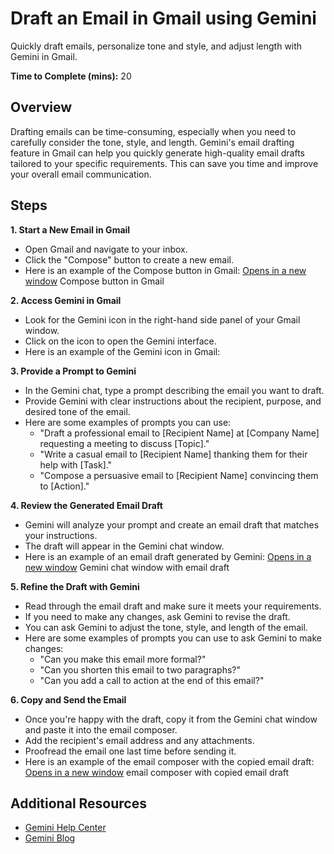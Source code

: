 # Draft an Email in Gmail using Gemini

Quickly draft emails, personalize tone and style, and adjust length with Gemini in Gmail.

**Time to Complete (mins):** 20

## Overview

Drafting emails can be time-consuming, especially when you need to carefully consider the tone, style, and length. Gemini's email drafting feature in Gmail can help you quickly generate high-quality email drafts tailored to your specific requirements. This can save you time and improve your overall email communication.

## Steps

**1. Start a New Email in Gmail**

* Open Gmail and navigate to your inbox.
* Click the "Compose" button to create a new email.
* Here is an example of the Compose button in Gmail: [Opens in a new window](support.google.com) Compose button in Gmail

**2. Access Gemini in Gmail**

* Look for the Gemini icon in the right-hand side panel of your Gmail window.
* Click on the icon to open the Gemini interface.
* Here is an example of the Gemini icon in Gmail: 

**3. Provide a Prompt to Gemini**

* In the Gemini chat, type a prompt describing the email you want to draft.
* Provide Gemini with clear instructions about the recipient, purpose, and desired tone of the email.
* Here are some examples of prompts you can use:
    * "Draft a professional email to [Recipient Name] at [Company Name] requesting a meeting to discuss [Topic]."
    * "Write a casual email to [Recipient Name] thanking them for their help with [Task]."
    * "Compose a persuasive email to [Recipient Name] convincing them to [Action]."

**4. Review the Generated Email Draft**

* Gemini will analyze your prompt and create an email draft that matches your instructions.
* The draft will appear in the Gemini chat window.
* Here is an example of an email draft generated by Gemini: [Opens in a new window](support.google.com) Gemini chat window with email draft

**5. Refine the Draft with Gemini**

* Read through the email draft and make sure it meets your requirements.
* If you need to make any changes, ask Gemini to revise the draft.
* You can ask Gemini to adjust the tone, style, and length of the email.
* Here are some examples of prompts you can use to ask Gemini to make changes:
    * "Can you make this email more formal?"
    * "Can you shorten this email to two paragraphs?"
    * "Can you add a call to action at the end of this email?"

**6. Copy and Send the Email**

* Once you're happy with the draft, copy it from the Gemini chat window and paste it into the email composer.
* Add the recipient's email address and any attachments.
* Proofread the email one last time before sending it.
* Here is an example of the email composer with the copied email draft: [Opens in a new window](yamm.com) email composer with copied email draft


## Additional Resources

* [Gemini Help Center](https://support.google.com/gemini/answer/14627215?hl=en)
* [Gemini Blog](https://blog.google/technology/ai/gemini-announcement/)
